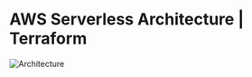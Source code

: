 # AWS Serverless Architecture | Terraform
![Architecture](https://github.com/samanxsy/aws-serverlessArch-IaC/assets/118216325/7b4e57b7-8982-400d-8616-fdf03754fcb3)
